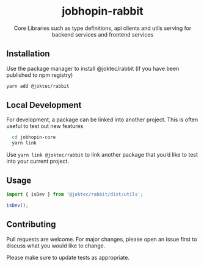 <div align="center">
  <h1>jobhopin-rabbit</h1>
  <p>Core Libraries such as type definitions, api clients and utils serving for backend services and frontend services</p>
  </div>
</div>

## Installation

Use the package manager to install @joktec/rabbit (if you have been published to npm registry)

```bash
yarn add @joktec/rabbit
```

## Local Development
For development, a package can be linked into another project. This is often useful to test out new features

```bash
  cd jobhopin-core
  yarn link
```

Use `yarn link @joktec/rabbit` to link another package that you’d like to test into your current project.

## Usage

```javascript
import { isDev } from '@joktec/rabbit/dist/utils';

isDev();
```

## Contributing

Pull requests are welcome. For major changes, please open an issue first to discuss what you would like to change.

Please make sure to update tests as appropriate.
